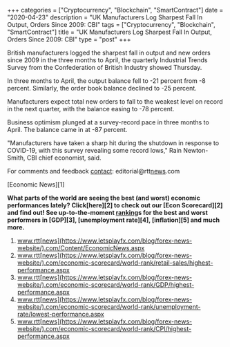 +++
categories = ["Cryptocurrency", "Blockchain", "SmartContract"]
date = "2020-04-23"
description = "UK Manufacturers Log Sharpest Fall In Output, Orders Since 2009: CBI"
tags = ["Cryptocurrency", "Blockchain", "SmartContract"]
title = "UK Manufacturers Log Sharpest Fall In Output, Orders Since 2009: CBI"
type = "post"
+++

British manufacturers logged the sharpest fall in output and new orders
since 2009 in the three months to April, the quarterly Industrial Trends
Survey from the Confederation of British Industry showed Thursday.

In three months to April, the output balance fell to -21 percent from -8
percent. Similarly, the order book balance declined to -25 percent.

Manufacturers expect total new orders to fall to the weakest level on
record in the next quarter, with the balance easing to -78 percent.

Business optimism plunged at a survey-record pace in three months to
April. The balance came in at -87 percent.

"Manufacturers have taken a sharp hit during the shutdown in response to
COVID-19, with this survey revealing some record lows," Rain Newton-
Smith, CBI chief economist, said.

For comments and feedback [contact](https://www.playgroundfx.com/contact/): editorial@rtt[news](https://www.letsplayfx.com/blog/forex-news-website/).com

[Economic News][1]

 **What parts of the world are seeing the best (and worst) economic
performances lately? Click[here][2] to check out our [Econ Scorecard][2]
and find out! See up-to-the-moment [ranking](https://www.playgroundfx.com/blog/crypto-exchange-ranking/)s for the best and worst
performers in [GDP][3], [unemployment rate][4], [inflation][5] and much
more.**

   1. www.rtt[news](https://www.letsplayfx.com/blog/forex-news-website/).com/Content/EconomicNews.aspx
   2. www.rtt[news](https://www.letsplayfx.com/blog/forex-news-website/).com/economic-scorecard/world-rank/retail-sales/highest-performance.aspx
   3. www.rtt[news](https://www.letsplayfx.com/blog/forex-news-website/).com/economic-scorecard/world-rank/GDP/highest-performance.aspx
   4. www.rtt[news](https://www.letsplayfx.com/blog/forex-news-website/).com/economic-scorecard/world-rank/unemployment-rate/lowest-performance.aspx
   5. www.rtt[news](https://www.letsplayfx.com/blog/forex-news-website/).com/economic-scorecard/world-rank/CPI/highest-performance.aspx